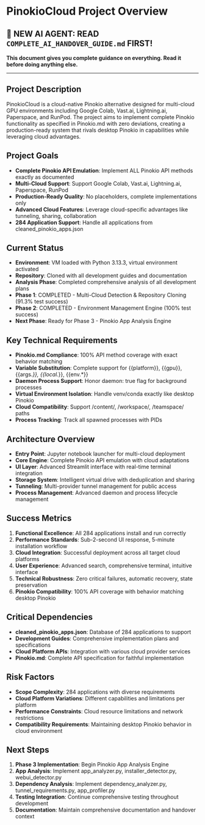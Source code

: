 # PinokioCloud Project Overview

## 🚨 **NEW AI AGENT: READ `COMPLETE_AI_HANDOVER_GUIDE.md` FIRST!**

**This document gives you complete guidance on everything. Read it before doing anything else.**

---

## Project Description
PinokioCloud is a cloud-native Pinokio alternative designed for multi-cloud GPU environments including Google Colab, Vast.ai, Lightning.ai, Paperspace, and RunPod. The project aims to implement complete Pinokio functionality as specified in Pinokio.md with zero deviations, creating a production-ready system that rivals desktop Pinokio in capabilities while leveraging cloud advantages.

## Project Goals
- **Complete Pinokio API Emulation**: Implement ALL Pinokio API methods exactly as documented
- **Multi-Cloud Support**: Support Google Colab, Vast.ai, Lightning.ai, Paperspace, RunPod
- **Production-Ready Quality**: No placeholders, complete implementations only
- **Advanced Cloud Features**: Leverage cloud-specific advantages like tunneling, sharing, collaboration
- **284 Application Support**: Handle all applications from cleaned_pinokio_apps.json

## Current Status
- **Environment**: VM loaded with Python 3.13.3, virtual environment activated
- **Repository**: Cloned with all development guides and documentation
- **Analysis Phase**: Completed comprehensive analysis of all development plans
- **Phase 1**: COMPLETED - Multi-Cloud Detection & Repository Cloning (91.3% test success)
- **Phase 2**: COMPLETED - Environment Management Engine (100% test success)
- **Next Phase**: Ready for Phase 3 - Pinokio App Analysis Engine

## Key Technical Requirements
- **Pinokio.md Compliance**: 100% API method coverage with exact behavior matching
- **Variable Substitution**: Complete support for {{platform}}, {{gpu}}, {{args.*}}, {{local.*}}, {{env.*}}
- **Daemon Process Support**: Honor daemon: true flag for background processes
- **Virtual Environment Isolation**: Handle venv/conda exactly like desktop Pinokio
- **Cloud Compatibility**: Support /content/, /workspace/, /teamspace/ paths
- **Process Tracking**: Track all spawned processes with PIDs

## Architecture Overview
- **Entry Point**: Jupyter notebook launcher for multi-cloud deployment
- **Core Engine**: Complete Pinokio API emulation with cloud adaptations
- **UI Layer**: Advanced Streamlit interface with real-time terminal integration
- **Storage System**: Intelligent virtual drive with deduplication and sharing
- **Tunneling**: Multi-provider tunnel management for public access
- **Process Management**: Advanced daemon and process lifecycle management

## Success Metrics
1. **Functional Excellence**: All 284 applications install and run correctly
2. **Performance Standards**: Sub-2-second UI response, 5-minute installation workflow
3. **Cloud Integration**: Successful deployment across all target cloud platforms
4. **User Experience**: Advanced search, comprehensive terminal, intuitive interface
5. **Technical Robustness**: Zero critical failures, automatic recovery, state preservation
6. **Pinokio Compatibility**: 100% API coverage with behavior matching desktop Pinokio

## Critical Dependencies
- **cleaned_pinokio_apps.json**: Database of 284 applications to support
- **Development Guides**: Comprehensive implementation plans and specifications
- **Cloud Platform APIs**: Integration with various cloud provider services
- **Pinokio.md**: Complete API specification for faithful implementation

## Risk Factors
- **Scope Complexity**: 284 applications with diverse requirements
- **Cloud Platform Variations**: Different capabilities and limitations per platform
- **Performance Constraints**: Cloud resource limitations and network restrictions
- **Compatibility Requirements**: Maintaining desktop Pinokio behavior in cloud environment

## Next Steps
1. **Phase 3 Implementation**: Begin Pinokio App Analysis Engine
2. **App Analysis**: Implement app_analyzer.py, installer_detector.py, webui_detector.py
3. **Dependency Analysis**: Implement dependency_analyzer.py, tunnel_requirements.py, app_profiler.py
4. **Testing Integration**: Continue comprehensive testing throughout development
5. **Documentation**: Maintain comprehensive documentation and handover context